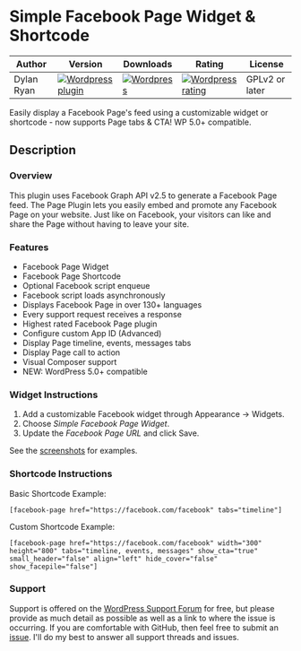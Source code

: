 # Simple Facebook Page Widget & Shortcode
 Author | Version | Downloads | Rating | License
----- | ----- | ----- | ----- | -----
 Dylan Ryan | [![Wordpress plugin](http://img.shields.io/wordpress/plugin/v/simple-facebook-twitter-widget.svg?style=flat)](https://wordpress.org/plugins/simple-facebook-twitter-widget/) | [![Wordpress](http://img.shields.io/wordpress/plugin/dt/simple-facebook-twitter-widget.svg?style=flat)](https://wordpress.org/plugins/simple-facebook-twitter-widget/) | [![Wordpress rating](http://img.shields.io/wordpress/plugin/r/simple-facebook-twitter-widget.svg?style=flat)](https://wordpress.org/plugins/simple-facebook-twitter-widget/) | GPLv2 or later 


Easily display a Facebook Page's feed using a customizable widget or shortcode - now supports Page tabs & CTA! WP 5.0+ compatible.

## Description
### Overview
This plugin uses Facebook Graph API v2.5 to generate a Facebook Page feed. The Page Plugin lets you easily embed and promote any Facebook Page on your website. Just like on Facebook, your visitors can like and share the Page without having to leave your site.

### Features
* Facebook Page Widget
* Facebook Page Shortcode
* Optional Facebook script enqueue
* Facebook script loads asynchronously
* Displays Facebook Page in over 130+ languages
* Every support request receives a response
* Highest rated Facebook Page plugin
* Configure custom App ID (Advanced)
* Display Page timeline, events, messages tabs
* Display Page call to action
* Visual Composer support
* NEW: WordPress 5.0+ compatible

### Widget Instructions
1. Add a customizable Facebook widget through Appearance -> Widgets.
2. Choose *Simple Facebook Page Widget*.
3. Update the *Facebook Page URL* and click Save.

See the [screenshots](https://wordpress.org/plugins/simple-facebook-twitter-widget/screenshots/) for examples.

### Shortcode Instructions
Basic Shortcode Example:

`[facebook-page href="https://facebook.com/facebook" tabs="timeline"]`

Custom Shortcode Example:

`[facebook-page href="https://facebook.com/facebook" width="300" height="800" tabs="timeline, events, messages" show_cta="true" small_header="false" align="left" hide_cover="false" show_facepile="false"]`

### Support

Support is offered on the [WordPress Support Forum](https://wordpress.org/support/plugin/simple-facebook-twitter-widget) for free, but please provide as much detail as possible as well as a link to where the issue is occurring. If you are comfortable with GitHub, then feel free to submit an [issue](https://github.com/irkanu/simple-facebook-page-widget/issues). I'll do my best to answer all support threads and issues.
